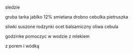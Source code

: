 sledzie

gruba tarka jablko
12% smietana
drobno cebulka
pietruszka


sliwki suszone
rodzynki
ocet balsamiczny
oliwa
cebula

godzinke pomoczyc w wodzie z mlekiem


z porem i wódką